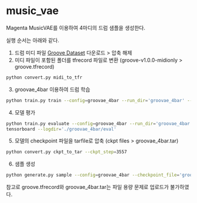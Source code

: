 # music_vae

Magenta MusicVAE를 이용하여 4마디의 드럼 샘플을 생성한다.

실행 순서는 아래와 같다.

1. 드럼 미디 파일 [Groove Dataset](https://storage.googleapis.com/magentadata/datasets/groove/groove-v1.0.0-midionly.zip) 다운로드 > 압축 해제
2. 미디 파일이 포함된 폴더를 tfrecord 파일로 변환 (groove-v1.0.0-midionly > groove.tfrecord)
```bash
python convert.py midi_to_tfr
```
3. groovae_4bar 이용하여 드럼 학습
```bash
python train.py train --config=groovae_4bar --run_dir='groovae_4bar' --mode=train --examples_path='groove.tfrecord' --num_steps=4000
```
4. 모델 평가
```bash
python train.py evaluate --config=groovae_4bar --run_dir='groovae_4bar' --mode=eval --examples_path='groove.tfrecord' --eval_num_batches=10
tensorboard --logdir='./groovae_4bar/eval'
```
5. 모델의 checkpoint 파일을 tarfile로 압축 (ckpt files > groovae_4bar.tar)
```bash
python convert.py ckpt_to_tar --ckpt_step=3557
```
6. 샘플 생성
```bash
python generate.py sample --config=groovae_4bar --checkpoint_file='groovae_4bar.tar' --mode=sample --num_outputs=5 --output_dir='./'
```

참고로 groove.tfrecord와 groovae_4bar.tar는 파일 용량 문제로 업로드가 불가하였다.
